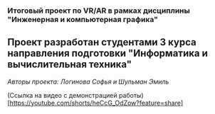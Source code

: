 ### Итоговый проект по VR/AR в рамках дисциплины "Инженерная и компьютерная графика" 

## Проект разработан студентами 3 курса направления подготовки "Информатика и вычислительная техника" 

_Авторы проекта: Логинова Софья и Шульман Эмиль_

(Ссылка на видео с демонстрацией работы)[https://youtube.com/shorts/heCcG_OdZow?feature=share]
